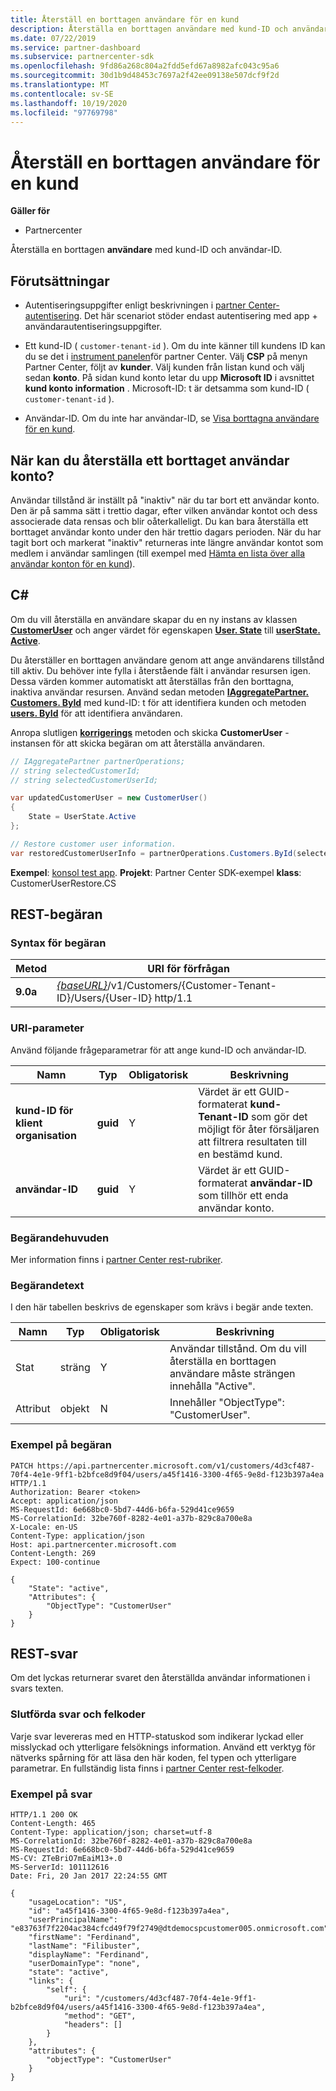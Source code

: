```yaml
---
title: Återställ en borttagen användare för en kund
description: Återställa en borttagen användare med kund-ID och användar-ID.
ms.date: 07/22/2019
ms.service: partner-dashboard
ms.subservice: partnercenter-sdk
ms.openlocfilehash: 9fd86a268c804a2fdd5efd67a8982afc043c95a6
ms.sourcegitcommit: 30d1b9d48453c7697a2f42ee09138e507dcf9f2d
ms.translationtype: MT
ms.contentlocale: sv-SE
ms.lasthandoff: 10/19/2020
ms.locfileid: "97769798"
---
```

# <a name="restore-a-deleted-user-for-a-customer"></a>Återställ en borttagen användare för en kund

**Gäller för**

- Partnercenter

Återställa en borttagen **användare** med kund-ID och användar-ID.

## <a name="prerequisites"></a>Förutsättningar

- Autentiseringsuppgifter enligt beskrivningen i [partner Center-autentisering](partner-center-authentication.md). Det här scenariot stöder endast autentisering med app + användarautentiseringsuppgifter.

- Ett kund-ID ( `customer-tenant-id` ). Om du inte känner till kundens ID kan du se det i [instrument panelen](https://partner.microsoft.com/dashboard)för partner Center. Välj **CSP** på menyn Partner Center, följt av **kunder**. Välj kunden från listan kund och välj sedan **konto**. På sidan kund konto letar du upp **Microsoft ID** i avsnittet **kund konto information** . Microsoft-ID: t är detsamma som kund-ID ( `customer-tenant-id` ).

- Användar-ID. Om du inte har användar-ID, se [Visa borttagna användare för en kund](view-a-deleted-user.md).

## <a name="when-can-you-restore-a-deleted-user-account"></a>När kan du återställa ett borttaget användar konto?

Användar tillstånd är inställt på "inaktiv" när du tar bort ett användar konto. Den är på samma sätt i trettio dagar, efter vilken användar kontot och dess associerade data rensas och blir oåterkalleligt. Du kan bara återställa ett borttaget användar konto under den här trettio dagars perioden. När du har tagit bort och markerat "inaktiv" returneras inte längre användar kontot som medlem i användar samlingen (till exempel med [Hämta en lista över alla användar konton för en kund](get-a-list-of-all-user-accounts-for-a-customer.md)).

## <a name="c"></a>C\#

Om du vill återställa en användare skapar du en ny instans av klassen [**CustomerUser**](/dotnet/api/microsoft.store.partnercenter.models.users.customeruser) och anger värdet för egenskapen [**User. State**](/dotnet/api/microsoft.store.partnercenter.models.users.user.state) till [**userState. Active**](/dotnet/api/microsoft.store.partnercenter.models.users.userstate).

Du återställer en borttagen användare genom att ange användarens tillstånd till aktiv. Du behöver inte fylla i återstående fält i användar resursen igen. Dessa värden kommer automatiskt att återställas från den borttagna, inaktiva användar resursen. Använd sedan metoden [**IAggregatePartner. Customers. ById**](/dotnet/api/microsoft.store.partnercenter.customers.icustomercollection.byid) med kund-ID: t för att identifiera kunden och metoden [**users. ById**](/dotnet/api/microsoft.store.partnercenter.customerusers.icustomerusercollection.byid) för att identifiera användaren.

Anropa slutligen [**korrigerings**](/dotnet/api/microsoft.store.partnercenter.customerusers.icustomeruser.patch) metoden och skicka **CustomerUser** -instansen för att skicka begäran om att återställa användaren.

``` csharp
// IAggregatePartner partnerOperations;
// string selectedCustomerId;
// string selectedCustomerUserId;

var updatedCustomerUser = new CustomerUser()
{
    State = UserState.Active
};

// Restore customer user information.
var restoredCustomerUserInfo = partnerOperations.Customers.ById(selectedCustomerId).Users.ById(selectedCustomerUserId).Patch(updatedCustomerUser);
```

**Exempel**: [konsol test app](console-test-app.md). **Projekt**: Partner Center SDK-exempel **klass**: CustomerUserRestore.CS

## <a name="rest-request"></a>REST-begäran

### <a name="request-syntax"></a>Syntax för begäran

| Metod    | URI för förfrågan                                                                                            |
|-----------|--------------------------------------------------------------------------------------------------------|
| **9.0a** | [*{baseURL}*](partner-center-rest-urls.md)/v1/Customers/{Customer-Tenant-ID}/Users/{User-ID} http/1.1 |

### <a name="uri-parameter"></a>URI-parameter

Använd följande frågeparametrar för att ange kund-ID och användar-ID.

| Namn                   | Typ     | Obligatorisk | Beskrivning                                                                                                              |
|------------------------|----------|----------|--------------------------------------------------------------------------------------------------------------------------|
| **kund-ID för klient organisation** | **guid** | Y        | Värdet är ett GUID-formaterat **kund-Tenant-ID** som gör det möjligt för åter försäljaren att filtrera resultaten till en bestämd kund. |
| **användar-ID**            | **guid** | Y        | Värdet är ett GUID-formaterat **användar-ID** som tillhör ett enda användar konto.                                         |

### <a name="request-headers"></a>Begärandehuvuden

Mer information finns i [partner Center rest-rubriker](headers.md).

### <a name="request-body"></a>Begärandetext

I den här tabellen beskrivs de egenskaper som krävs i begär ande texten.

| Namn       | Typ   | Obligatorisk | Beskrivning                                                            |
|------------|--------|----------|------------------------------------------------------------------------|
| Stat      | sträng | Y        | Användar tillstånd. Om du vill återställa en borttagen användare måste strängen innehålla "Active". |
| Attribut | objekt | N        | Innehåller "ObjectType": "CustomerUser".                                 |

### <a name="request-example"></a>Exempel på begäran

```http
PATCH https://api.partnercenter.microsoft.com/v1/customers/4d3cf487-70f4-4e1e-9ff1-b2bfce8d9f04/users/a45f1416-3300-4f65-9e8d-f123b397a4ea HTTP/1.1
Authorization: Bearer <token>
Accept: application/json
MS-RequestId: 6e668bc0-5bd7-44d6-b6fa-529d41ce9659
MS-CorrelationId: 32be760f-8282-4e01-a37b-829c8a700e8a
X-Locale: en-US
Content-Type: application/json
Host: api.partnercenter.microsoft.com
Content-Length: 269
Expect: 100-continue

{
    "State": "active",
    "Attributes": {
        "ObjectType": "CustomerUser"
    }
}
```

## <a name="rest-response"></a>REST-svar

Om det lyckas returnerar svaret den återställda användar informationen i svars texten.

### <a name="response-success-and-error-codes"></a>Slutförda svar och felkoder

Varje svar levereras med en HTTP-statuskod som indikerar lyckad eller misslyckad och ytterligare felsöknings information. Använd ett verktyg för nätverks spårning för att läsa den här koden, fel typen och ytterligare parametrar. En fullständig lista finns i [partner Center rest-felkoder](error-codes.md).

### <a name="response-example"></a>Exempel på svar

```http
HTTP/1.1 200 OK
Content-Length: 465
Content-Type: application/json; charset=utf-8
MS-CorrelationId: 32be760f-8282-4e01-a37b-829c8a700e8a
MS-RequestId: 6e668bc0-5bd7-44d6-b6fa-529d41ce9659
MS-CV: ZTeBriO7mEaiM13+.0
MS-ServerId: 101112616
Date: Fri, 20 Jan 2017 22:24:55 GMT

{
    "usageLocation": "US",
    "id": "a45f1416-3300-4f65-9e8d-f123b397a4ea",
    "userPrincipalName": "e83763f7f2204ac384cfcd49f79f2749@dtdemocspcustomer005.onmicrosoft.com",
    "firstName": "Ferdinand",
    "lastName": "Filibuster",
    "displayName": "Ferdinand",
    "userDomainType": "none",
    "state": "active",
    "links": {
        "self": {
            "uri": "/customers/4d3cf487-70f4-4e1e-9ff1-b2bfce8d9f04/users/a45f1416-3300-4f65-9e8d-f123b397a4ea",
            "method": "GET",
            "headers": []
        }
    },
    "attributes": {
        "objectType": "CustomerUser"
    }
}
```
